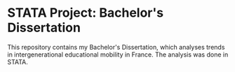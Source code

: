 # STATA Project: Bachelor's Dissertation
This repository contains my Bachelor's Dissertation, which analyses trends in intergenerational educational mobility in France. The analysis was done in STATA.
